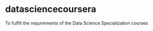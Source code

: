datasciencecoursera
===================

To fulfill the requirements of the Data Science Specialization courses
